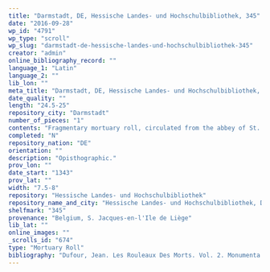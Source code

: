 ```yaml
---
title: "Darmstadt, DE, Hessische Landes- und Hochschulbibliothek, 345"
date: "2016-09-28"
wp_id: "4791"
wp_type: "scroll"
wp_slug: "darmstadt-de-hessische-landes-und-hochschulbibliothek-345"
creator: "admin"
online_bibliography_record: ""
language_1: "Latin"
language_2: ""
lib_lon: ""
meta_title: "Darmstadt, DE, Hessische Landes- und Hochschulbibliothek, 345"
date_quality: ""
length: "24.5-25"
repository_city: "Darmstadt"
number_of_pieces: "1"
contents: "Fragmentary mortuary roll, circulated from the abbey of St. Jacques-en-l'Ile de Liège."
completed: "N"
repository_nation: "DE"
orientation: ""
description: "Opisthographic."
prov_lon: ""
date_start: "1343"
prov_lat: ""
width: "7.5-8"
repository: "Hessische Landes- und Hochschulbibliothek"
repository_name_and_city: "Hessische Landes- und Hochschulbibliothek, Darmstadt DE"
shelfmark: "345"
provenance: "Belgium, S. Jacques-en-l'Ile de Liège"
lib_lat: ""
online_images: ""
_scrolls_id: "674"
type: "Mortuary Roll"
bibliography: "Dufour, Jean. Les Rouleaux Des Morts. Vol. 2. Monumenta Palaeographica Medii Aevi. Series Gallica. Turnhout: Brepols, 2009, no. 259."
---
```



